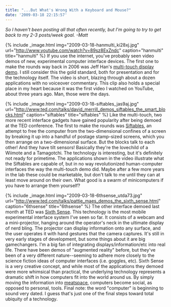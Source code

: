 ```yaml
---
title: "...But What's Wrong With a Keyboard and Mouse?"
date: '2009-03-18 22:15:57'
---
```



*So I haven't been posting all that often recently, but I'm going to try to get back to my 2-3 posts/week goal. -Matt*

{% include _image.html img="2009-03-18-hanmulti_ki28xj.jpg" url="http://www.youtube.com/watch?v=89sz8ExZndc" caption="hanmulti" title="hanmulti"  %}
If you use the internet, you've probably seen video demos of new, experimental computer interface devices. The first one to make the rounds way back in 2006 was Jeff Han's [multi-touch display demo](http://www.youtube.com/watch?v=89sz8ExZndc). I still consider this the gold standard, both for presentation and for the technology itself. The video is short, blazing through about a dozen applications with no voiceover commentary. This clip also holds a special place in my heart because it was the first video I watched on YouTube, about three years ago. Man, those were the days.

{% include _image.html img="2009-03-18-siftables_jas9aj.jpg" url="http://www.ted.com/talks/david_merrill_demos_siftables_the_smart_blocks.html" caption="siftables" title="siftables"  %}
Like the multi-touch, two more recent interface gadgets have gained popularity after being demoed at the TED conference. The first to make the rounds was [Siftables](http://www.ted.com/talks/david_merrill_demos_siftables_the_smart_blocks.html), an attempt to free the computer from the two-dimensional confines of a screen by breaking it up into a handful of postage stamp-sized screens, which you then arrange on a two-dimensional surface. But the blocks talk to each other! And they have tilt sensors! Basically they're the lovechild of a Wiimote and a Tamagotchi. The technology is interesting, but it's definitely not ready for primetime. The applications shown in the video illustrate what the Siftables are capable of, but in no way revolutionized human-computer interfaces the way the multi-touch demo did. Maybe after a few more years in the lab these could be marketable, but don't talk to me until they can at least move around on their own. What good is a swarm of minicomputers if you have to arrange them yourself?

{% include _image.html img="2009-03-18-6thsense_utda73.jpg" url="http://www.ted.com/talks/pattie_maes_demos_the_sixth_sense.html" caption="6thsense" title="6thsense"  %}
The other interface demoed last month at TED was [Sixth Sense](http://www.ted.com/talks/pattie_maes_demos_the_sixth_sense.html). This technology is the most mobile experimental interface system I've seen so far. It consists of a webcam and a mini-projector, hanging around the operator's neck in the ultimate display of nerd bling. The projector can display information onto any surface, and the user operates it with hand gestures that the camera captures. It's still in very early stages of development, but some things about it are big gamechangers. I'm a big fan of integrating displays/information/etc into real life. There have been demos of "augmented reality" before, but they've been of a very different nature--seeming to adhere more closely to the science fiction ideas of computer interfaces (i.e. goggles, etc). Sixth Sense is a very creative concept, and while most of the applications they demoed were more whimsical than practical, the underlying technology represents a dramatic shift in how computers fit into the world around us. By simply moving the information into [meatspace](http://en.wikipedia.org/wiki/Meatspace), computers become social, as opposed to personal, tools.
Final note: the word "computer" is beginning to sound very dated. I guess that's just one of the final steps toward total ubiquity of a technology.



